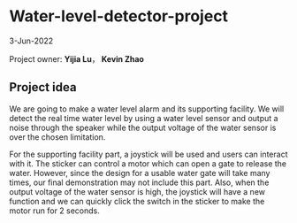 # Water-level-detector-project

3-Jun-2022

Project owner: **Yijia Lu**， **Kevin Zhao**

## Project idea

We are going to make a water level alarm and its supporting facility. We will detect the real time
water level by using a water level sensor and output a noise through the speaker while the
output voltage of the water sensor is over the chosen limitation.

For the supporting facility part, a joystick will be used and users can interact with it. The sticker
can control a motor which can open a gate to release the water. However, since the design for a
usable water gate will take many times, our final demonstration may not include this part. Also,
when the output voltage of the water sensor is high, the joystick will have a new function and we
can quickly click the switch in the sticker to make the motor run for 2 seconds.

